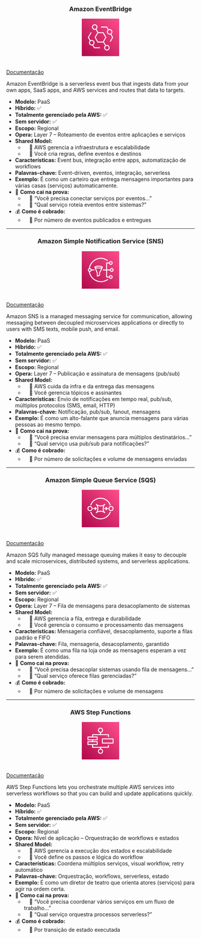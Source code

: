 <div align="center">
  <h3>Amazon EventBridge</h3>
  <img src="../assets/integracao-de-aplicacoes/EventBridge.png" alt="img" width="100"><br>
</div><br>

[Documentação](https://aws.amazon.com/pt/eventbridge/)

Amazon EventBridge is a serverless event bus that ingests data from your own apps, SaaS apps, and AWS services and routes that data to targets.

- **Modelo:** PaaS
- **Híbrido:** ✅
- **Totalmente gerenciado pela AWS:** ✅
- **Sem servidor:** ✅
- **Escopo:** Regional
- **Opera:** Layer 7 – Roteamento de eventos entre aplicações e serviços
- **Shared Model:**
  -  🔹 AWS gerencia a infraestrutura e escalabilidade
  -  🔹 Você cria regras, define eventos e destinos
- **Características:** Event bus, integração entre apps, automatização de workflows
- **Palavras-chave:** Event-driven, eventos, integração, serverless
- **Exemplo:** É como um carteiro que entrega mensagens importantes para várias casas (serviços) automaticamente.
- 📝 **Como cai na prova:**
  -  🔹 “Você precisa conectar serviços por eventos...”
  -  🔹 “Qual serviço roteia eventos entre sistemas?”
- 💰 **Como é cobrado:**
  -  🔹 Por número de eventos publicados e entregues

---

<div align="center">
  <h3>Amazon Simple Notification Service (SNS)</h3>
  <img src="../assets/integracao-de-aplicacoes/Simple Notification Service.png" alt="img" width="100"><br>
</div><br>

[Documentação](https://aws.amazon.com/pt/sns/)

Amazon SNS is a managed messaging service for communication, allowing messaging between decoupled microservices applications or directly to users with SMS texts, mobile push, and email.

- **Modelo:** PaaS
- **Híbrido:** ✅
- **Totalmente gerenciado pela AWS:** ✅
- **Sem servidor:** ✅
- **Escopo:** Regional
- **Opera:** Layer 7 – Publicação e assinatura de mensagens (pub/sub)
- **Shared Model:**
  -  🔹 AWS cuida da infra e da entrega das mensagens
  -  🔹 Você gerencia tópicos e assinantes
- **Características:** Envio de notificações em tempo real, pub/sub, múltiplos protocolos (SMS, email, HTTP)
- **Palavras-chave:** Notificação, pub/sub, fanout, mensagens
- **Exemplo:** É como um alto-falante que anuncia mensagens para várias pessoas ao mesmo tempo.
- 📝 **Como cai na prova:**
  -  🔹 “Você precisa enviar mensagens para múltiplos destinatários...”
  -  🔹 “Qual serviço usa pub/sub para notificações?”
- 💰 **Como é cobrado:**
  -  🔹 Por número de solicitações e volume de mensagens enviadas

---

<div align="center">
  <h3>Amazon Simple Queue Service (SQS)</h3>
  <img src="../assets/integracao-de-aplicacoes/Simple Queue Service.png" alt="img" width="100"><br>
</div><br>

[Documentação](https://aws.amazon.com/sqs)

Amazon SQS fully managed message queuing makes it easy to decouple and scale microservices, distributed systems, and serverless applications.

- **Modelo:** PaaS
- **Híbrido:** ✅
- **Totalmente gerenciado pela AWS:** ✅
- **Sem servidor:** ✅
- **Escopo:** Regional
- **Opera:** Layer 7 – Fila de mensagens para desacoplamento de sistemas
- **Shared Model:**
  -  🔹 AWS gerencia a fila, entrega e durabilidade
  -  🔹 Você gerencia o consumo e processamento das mensagens
- **Características:** Mensageria confiável, desacoplamento, suporte a filas padrão e FIFO
- **Palavras-chave:** Fila, mensageria, desacoplamento, garantido
- **Exemplo:** É como uma fila na loja onde as mensagens esperam a vez para serem atendidas.
- 📝 **Como cai na prova:**
  -  🔹 “Você precisa desacoplar sistemas usando fila de mensagens...”
  -  🔹 “Qual serviço oferece filas gerenciadas?”
- 💰 **Como é cobrado:**
  -  🔹 Por número de solicitações e volume de mensagens

---

<div align="center">
  <h3>AWS Step Functions</h3>
  <img src="../assets/integracao-de-aplicacoes/Step Functions.png" alt="img" width="100"><br>
</div><br>

[Documentação](https://aws.amazon.com/step-functions)

AWS Step Functions lets you orchestrate multiple AWS services into serverless workflows so that you can build and update applications quickly.

- **Modelo:** PaaS
- **Híbrido:** ✅
- **Totalmente gerenciado pela AWS:** ✅
- **Sem servidor:** ✅
- **Escopo:** Regional
- **Opera:** Nível de aplicação – Orquestração de workflows e estados
- **Shared Model:**
  -  🔹 AWS gerencia a execução dos estados e escalabilidade
  -  🔹 Você define os passos e lógica do workflow
- **Características:** Coordena múltiplos serviços, visual workflow, retry automático
- **Palavras-chave:** Orquestração, workflows, serverless, estado
- **Exemplo:** É como um diretor de teatro que orienta atores (serviços) para agir na ordem certa.
- 📝 **Como cai na prova:**
  -  🔹 “Você precisa coordenar vários serviços em um fluxo de trabalho...”
  -  🔹 “Qual serviço orquestra processos serverless?”
- 💰 **Como é cobrado:**
  -  🔹 Por transição de estado executada
